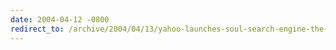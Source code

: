 ```yaml
---
date: 2004-04-12 -0800
redirect_to: /archive/2004/04/13/yahoo-launches-soul-search-engine-the-onion.aspx/
---
```

